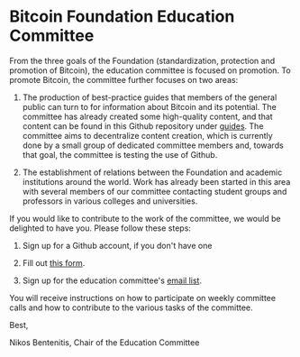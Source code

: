 # Bitcoin Foundation Education Committee

From the three goals of the Foundation (standardization, protection and promotion of Bitcoin), the education committee is focused on promotion. To promote Bitcoin, the committee further focuses on two areas:

1. The production of best-practice guides that members of the general public can turn to for information about Bitcoin and its potential. The committee has already created some high-quality content, and that content can be found in this Github repository under [guides](https://github.com/btcfoundationedcom/btcfoundationedcom.github.io/tree/master/guides). The committee aims to decentralize content creation, which is currently done by a small group of dedicated committee members and, towards that goal, the committee is testing the use of Github.

2. The establishment of relations between the Foundation and academic institutions around the world. Work has already been started in this area with several members of our committee contacting student groups and professors in various colleges and universities.

If you would like to contribute to the work of the committee, we would be delighted to have you. Please follow these steps: 

1. Sign up for a Github account, if you don't have one

2. Fill out [this form](http://bit.ly/BFEC-NewMembers).

3. Sign up for the education committee's [email list](https://groups.google.com/forum/#!forum/bitcoin-foundation-education-committee).

You will receive instructions on how to participate on weekly committee calls and how to contribute to the various tasks of the committee.

Best,

Nikos Bentenitis, Chair of the Education Committee

